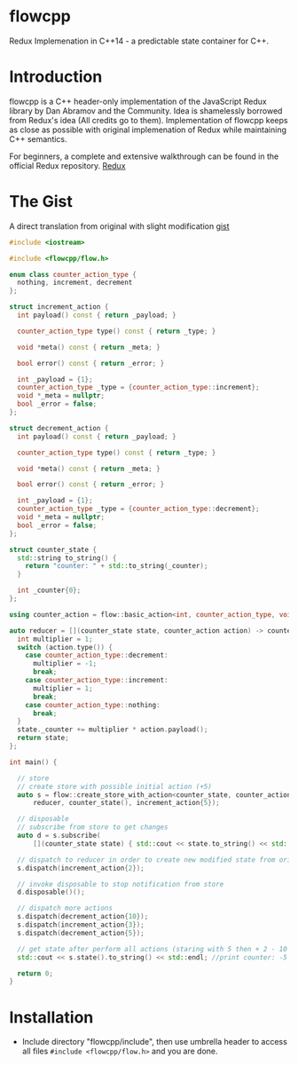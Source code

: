 # flowcpp
Redux Implemenation in C++14 - a predictable state container for C++.

# Introduction
flowcpp is a C++ header-only implementation of the JavaScript Redux library by Dan Abramov and the Community.
Idea is shamelessly borrowed from Redux's idea (All credits go to them). Implementation of flowcpp keeps as close as possible with original implemenation of Redux while maintaining C++ semantics.

For beginners, a complete and extensive walkthrough can be found in the official Redux repository. [Redux](https://github.com/rackt/redux)

# The Gist

A direct translation from original with slight modification [gist](https://github.com/rackt/redux/blob/master/README.md#the-gist)

``` C++
#include <iostream>

#include <flowcpp/flow.h>

enum class counter_action_type {
  nothing, increment, decrement
};

struct increment_action {
  int payload() const { return _payload; }

  counter_action_type type() const { return _type; }

  void *meta() const { return _meta; }

  bool error() const { return _error; }

  int _payload = {1};
  counter_action_type _type = {counter_action_type::increment};
  void *_meta = nullptr;
  bool _error = false;
};

struct decrement_action {
  int payload() const { return _payload; }

  counter_action_type type() const { return _type; }

  void *meta() const { return _meta; }

  bool error() const { return _error; }

  int _payload = {1};
  counter_action_type _type = {counter_action_type::decrement};
  void *_meta = nullptr;
  bool _error = false;
};

struct counter_state {
  std::string to_string() {
    return "counter: " + std::to_string(_counter);
  }

  int _counter{0};
};

using counter_action = flow::basic_action<int, counter_action_type, void *>;

auto reducer = [](counter_state state, counter_action action) -> counter_state {
  int multiplier = 1;
  switch (action.type()) {
    case counter_action_type::decrement:
      multiplier = -1;
      break;
    case counter_action_type::increment:
      multiplier = 1;
      break;
    case counter_action_type::nothing:
      break;
  }
  state._counter += multiplier * action.payload();
  return state;
};

int main() {

  // store
  // create store with possible initial action (+5)
  auto s = flow::create_store_with_action<counter_state, counter_action>(
      reducer, counter_state(), increment_action{5});

  // disposable
  // subscribe from store to get changes
  auto d = s.subscribe(
      [](counter_state state) { std::cout << state.to_string() << std::endl; });

  // dispatch to reducer in order to create new modified state from original state
  s.dispatch(increment_action{2});

  // invoke disposable to stop notification from store
  d.disposable()();

  // dispatch more actions
  s.dispatch(decrement_action{10});
  s.dispatch(increment_action{3});
  s.dispatch(decrement_action{5});

  // get state after perform all actions (staring with 5 then + 2 - 10 + 3 - 5)
  std::cout << s.state().to_string() << std::endl; //print counter: -5

  return 0;
}
```

# Installation

* Include directory "flowcpp/include", then use umbrella header to access all files `#include <flowcpp/flow.h>` and you are done.
